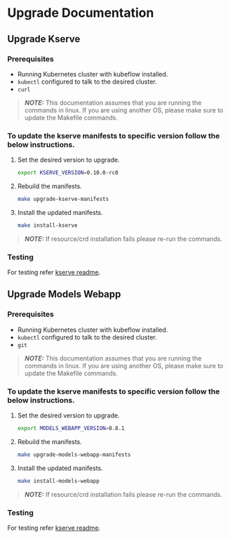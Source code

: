 # Upgrade Documentation

## Upgrade Kserve

### Prerequisites

- Running Kubernetes cluster with kubeflow installed.
- `kubectl` configured to talk to the desired cluster.
- `curl`

> **_NOTE:_** This documentation assumes that you are running the commands in linux.
        If you are using another OS, please make sure to update the Makefile commands. 

### To update the kserve manifests to specific version follow the below instructions.

1. Set the desired version to upgrade.

   ```sh
   export KSERVE_VERSION=0.10.0-rc0
   ```

2. Rebuild the manifests.

   ```sh
   make upgrade-kserve-manifests
   ```

3. Install the updated manifests.
   ```sh
   make install-kserve
   ```
> **_NOTE:_** If resource/crd installation fails please re-run the commands.

### Testing
For testing refer [kserve readme](README.md#testing-kserve).
   
## Upgrade Models Webapp
### Prerequisites

- Running Kubernetes cluster with kubeflow installed.
- `kubectl` configured to talk to the desired cluster.
- `git`

> **_NOTE:_** This documentation assumes that you are running the commands in linux.
If you are using another OS, please make sure to update the Makefile commands. 

### To update the kserve manifests to specific version follow the below instructions.

1. Set the desired version to upgrade.

   ```sh
   export MODELS_WEBAPP_VERSION=0.8.1
   ```

2. Rebuild the manifests.

   ```sh
   make upgrade-models-webapp-manifests
   ```

3. Install the updated manifests.
   ```sh
   make install-models-webapp
   ```
> **_NOTE:_** If resource/crd installation fails please re-run the commands.

### Testing
For testing refer [kserve readme](README.md#testing-models-webapp).